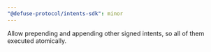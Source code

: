 ```yaml
---
"@defuse-protocol/intents-sdk": minor
---
```


Allow prepending and appending other signed intents, so all of them executed atomically.
